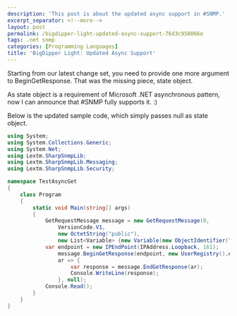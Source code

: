 ```yaml
---
description: 'This post is about the updated async support in #SNMP.'
excerpt_separator: <!--more-->
layout: post
permalink: /bigdipper-light-updated-async-support-76d3c950066e
tags: .net snmp
categories: [Programming Languages]
title: 'BigDipper Light: Updated Async Support'
---
```

Starting from our latest change set, you need to provide one more argument to BeginGetResponse. That was the missing piece, state object.

As state object is a requirement of Microsoft .NET asynchronous pattern, now I can announce that #SNMP fully supports it. :)
<!--more-->

Below is the updated sample code, which simply passes null as state object.

``` csharp
using System;
using System.Collections.Generic;
using System.Net;
using Lextm.SharpSnmpLib;
using Lextm.SharpSnmpLib.Messaging;
using Lextm.SharpSnmpLib.Security;

namespace TestAsyncGet
{
    class Program
    {
        static void Main(string[] args)
        {
            GetRequestMessage message = new GetRequestMessage(0,
                VersionCode.V1,
                new OctetString("public"),
                new List<Variable> {new Variable(new ObjectIdentifier("1.3.6.1.1.1.0"))});
            var endpoint = new IPEndPoint(IPAddress.Loopback, 161);
                message.BeginGetResponse(endpoint, new UserRegistry(),endpoint.GetSocket(),
                ar => {
                    var response = message.EndGetResponse(ar);
                    Console.WriteLine(response);
                }, null);
            Console.Read();
        }
    }
}
```